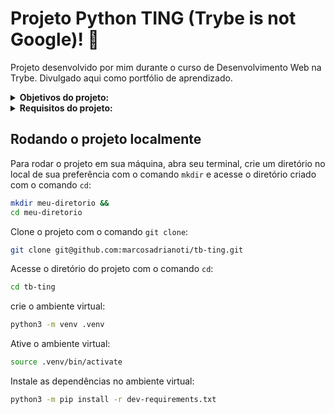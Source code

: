 # Projeto Python TING (Trybe is not Google)! :card_index:
Projeto desenvolvido por mim durante o curso de Desenvolvimento Web na Trybe. Divulgado aqui como portfólio de aprendizado.

<details>
<summary><strong>Objetivos do projeto:</strong></summary>
 
  * Implementar um programa que simule um algoritmo de indexação de documentos similar ao do Google. Seu programa deverá ser capaz de identificar ocorrências de termos em arquivos TXT.
  * Verificar se eu era capaz de:
    * Manipular Pilhas.
    * Manipular Deque.
    * Manipular Nó & Listas Ligadas.
    * Manipular Listas Duplamente Ligadas.
</details>
<details>
<summary><strong> Requisitos do projeto:</strong></summary>

  * Pacote `ting_file_management`
    * Implementar uma fila para armazenar os arquivos que serão lidos.
    * Implementar uma função _txt_importer_ dentro do módulo _file_management_ capaz de importar notícias a partir de um arquivo TXT, utilizando "\n" como separador.
    * Implementar a função process no módulo _file_process_. Essa função deverá ser capaz de transformar o conteúdo da lista gerada pela função _txt_importer_ em um dicionário que será armazenado dentro da Queue.
    * Implementar uma função _remove_ dentro do módulo _file_process_ capaz de remover o primeiro arquivo processado
    * Implementar uma função _file_metadata_ dentro do módulo _file_process_ capaz de apresentar as informações superficiais de um arquivo processado.
    * Implementar os testes para a classe _PriorityQueue_ capaz de armazenar arquivos pequenos de forma prioritária
  * Pacote `ting_word_searches`
    * Implementar uma função _exists_word_, dentro do módulo _word_search_, que verifique a existência de uma palavra em todos os arquivos processados.
    * Implementar uma função _search_by_word_ dentro do módulo _word_search_, que busque uma palavra em todos os arquivos processados.
</details>
  
## Rodando o projeto localmente

Para rodar o projeto em sua máquina, abra seu terminal, crie um diretório no local de sua preferência com o comando `mkdir` e acesse o diretório criado com o comando `cd`:

```bash
mkdir meu-diretorio &&
cd meu-diretorio
```

Clone o projeto com o comando `git clone`:

```bash
git clone git@github.com:marcosadrianoti/tb-ting.git
```

Acesse o diretório do projeto com o comando `cd`:

```bash
cd tb-ting
```

crie o ambiente virtual:
```bash
python3 -m venv .venv
```

Ative o ambiente virtual:
```bash
source .venv/bin/activate
```

Instale as dependências no ambiente virtual:
```bash
python3 -m pip install -r dev-requirements.txt
```
